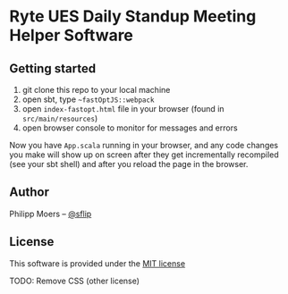 # Ryte UES Daily Standup Meeting Helper Software

## Getting started

1) git clone this repo to your local machine
2) open sbt, type `~fastOptJS::webpack`
3) open `index-fastopt.html` file in your browser (found in `src/main/resources`)
4) open browser console to monitor for messages and errors

Now you have `App.scala` running in your browser, and any code changes you make will show up on screen after they get incrementally recompiled (see your sbt shell) and after you reload the page in the browser.


## Author

Philipp Moers – [@sflip](https://twitter.com/sflip)


## License

This software is provided under the [MIT license](LICENSE.md)

TODO: Remove CSS (other license)
